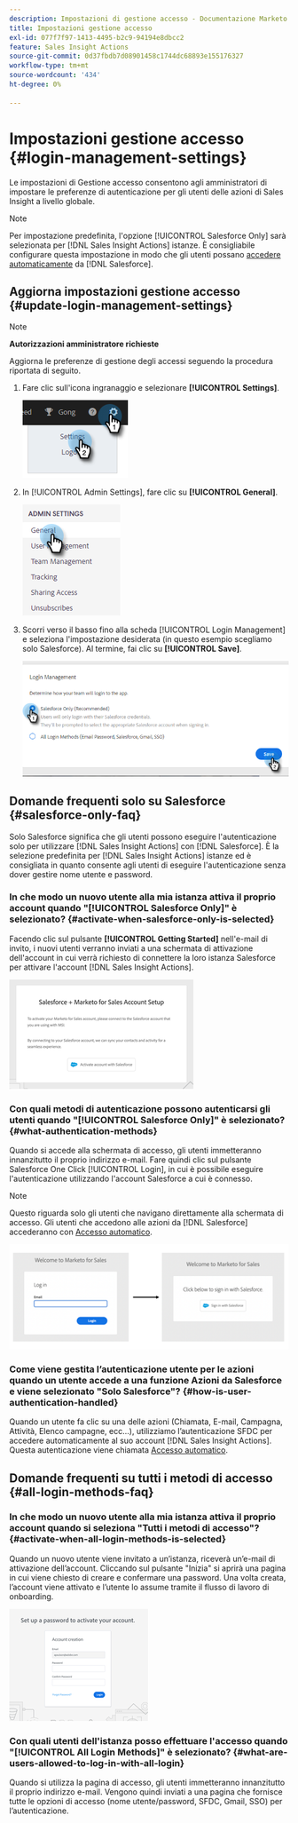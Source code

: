 ```yaml
---
description: Impostazioni di gestione accesso - Documentazione Marketo - Documentazione del prodotto
title: Impostazioni gestione accesso
exl-id: 077f7f97-1413-4495-b2c9-94194e8dbcc2
feature: Sales Insight Actions
source-git-commit: 0d37fbdb7d08901458c1744dc68893e155176327
workflow-type: tm+mt
source-wordcount: '434'
ht-degree: 0%

---
```


# Impostazioni gestione accesso {#login-management-settings}

Le impostazioni di Gestione accesso consentono agli amministratori di impostare le preferenze di autenticazione per gli utenti delle azioni di Sales Insight a livello globale.

>[!NOTE]
>
>Per impostazione predefinita, l&#39;opzione [!UICONTROL Salesforce Only] sarà selezionata per [!DNL Sales Insight Actions] istanze. È consigliabile configurare questa impostazione in modo che gli utenti possano [accedere automaticamente](/help/marketo/product-docs/marketo-sales-insight/actions/admin/auto-login-from-salesforce.md) da [!DNL Salesforce].

## Aggiorna impostazioni gestione accesso {#update-login-management-settings}

>[!NOTE]
>
>**Autorizzazioni amministratore richieste**

Aggiorna le preferenze di gestione degli accessi seguendo la procedura riportata di seguito.

1. Fare clic sull&#39;icona ingranaggio e selezionare **[!UICONTROL Settings]**.

   ![](assets/login-management-settings-1.png)

1. In [!UICONTROL Admin Settings], fare clic su **[!UICONTROL General]**.

   ![](assets/login-management-settings-2.png)

1. Scorri verso il basso fino alla scheda [!UICONTROL Login Management] e seleziona l&#39;impostazione desiderata (in questo esempio scegliamo solo Salesforce). Al termine, fai clic su **[!UICONTROL Save]**.

   ![](assets/login-management-settings-3.png)

## Domande frequenti solo su Salesforce {#salesforce-only-faq}

Solo Salesforce significa che gli utenti possono eseguire l&#39;autenticazione solo per utilizzare [!DNL Sales Insight Actions] con [!DNL Salesforce]. È la selezione predefinita per [!DNL Sales Insight Actions] istanze ed è consigliata in quanto consente agli utenti di eseguire l&#39;autenticazione senza dover gestire nome utente e password.

### In che modo un nuovo utente alla mia istanza attiva il proprio account quando &quot;[!UICONTROL Salesforce Only]&quot; è selezionato? {#activate-when-salesforce-only-is-selected}

Facendo clic sul pulsante **[!UICONTROL Getting Started]** nell&#39;e-mail di invito, i nuovi utenti verranno inviati a una schermata di attivazione dell&#39;account in cui verrà richiesto di connettere la loro istanza Salesforce per attivare l&#39;account [!DNL Sales Insight Actions].

![](assets/login-management-settings-4.png)

### Con quali metodi di autenticazione possono autenticarsi gli utenti quando &quot;[!UICONTROL Salesforce Only]&quot; è selezionato? {#what-authentication-methods}

Quando si accede alla schermata di accesso, gli utenti immetteranno innanzitutto il proprio indirizzo e-mail. Fare quindi clic sul pulsante Salesforce One Click [!UICONTROL Login], in cui è possibile eseguire l&#39;autenticazione utilizzando l&#39;account Salesforce a cui è connesso.

>[!NOTE]
>
>Questo riguarda solo gli utenti che navigano direttamente alla schermata di accesso. Gli utenti che accedono alle azioni da [!DNL Salesforce] accederanno con [Accesso automatico](/help/marketo/product-docs/marketo-sales-insight/actions/admin/auto-login-from-salesforce.md).

![](assets/login-management-settings-5.png)

### Come viene gestita l’autenticazione utente per le azioni quando un utente accede a una funzione Azioni da Salesforce e viene selezionato &quot;Solo Salesforce&quot;? {#how-is-user-authentication-handled}

Quando un utente fa clic su una delle azioni (Chiamata, E-mail, Campagna, Attività, Elenco campagne, ecc...), utilizziamo l’autenticazione SFDC per accedere automaticamente al suo account [!DNL Sales Insight Actions]. Questa autenticazione viene chiamata [Accesso automatico](/help/marketo/product-docs/marketo-sales-insight/actions/admin/auto-login-from-salesforce.md).

## Domande frequenti su tutti i metodi di accesso {#all-login-methods-faq}

### In che modo un nuovo utente alla mia istanza attiva il proprio account quando si seleziona &quot;Tutti i metodi di accesso&quot;? {#activate-when-all-login-methods-is-selected}

Quando un nuovo utente viene invitato a un’istanza, riceverà un’e-mail di attivazione dell’account. Cliccando sul pulsante &quot;Inizia&quot; si aprirà una pagina in cui viene chiesto di creare e confermare una password. Una volta creata, l’account viene attivato e l’utente lo assume tramite il flusso di lavoro di onboarding.

![](assets/login-management-settings-6.png)

### Con quali utenti dell&#39;istanza posso effettuare l&#39;accesso quando &quot;[!UICONTROL All Login Methods]&quot; è selezionato? {#what-are-users-allowed-to-log-in-with-all-login}

Quando si utilizza la pagina di accesso, gli utenti immetteranno innanzitutto il proprio indirizzo e-mail. Vengono quindi inviati a una pagina che fornisce tutte le opzioni di accesso (nome utente/password, SFDC, Gmail, SSO) per l’autenticazione.
